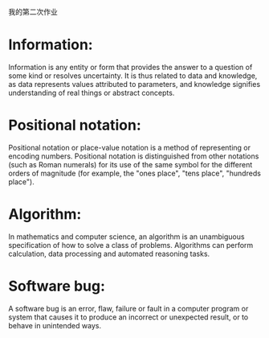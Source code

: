 我的第二次作业

# Information:
Information is any entity or form that provides the answer to a question of some kind or resolves uncertainty. It is thus related to data and knowledge, as data represents values attributed to parameters, and knowledge signifies understanding of real things or abstract concepts.  

# Positional notation:
Positional notation or place-value notation is a method of representing or encoding numbers. Positional notation is distinguished from other notations (such as Roman numerals) for its use of the same symbol for the different orders of magnitude (for example, the "ones place", "tens place", "hundreds place").  

# Algorithm:
In mathematics and computer science, an algorithm is an unambiguous specification of how to solve a class of problems. Algorithms can perform calculation, data processing and automated reasoning tasks.

# Software bug:
A software bug is an error, flaw, failure or fault in a computer program or system that causes it to produce an incorrect or unexpected result, or to behave in unintended ways. 


